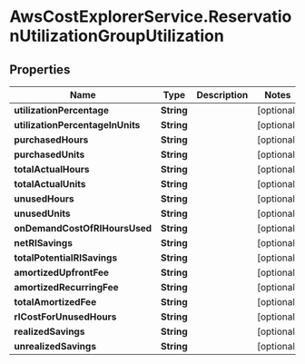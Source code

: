 # AwsCostExplorerService.ReservationUtilizationGroupUtilization

## Properties

Name | Type | Description | Notes
------------ | ------------- | ------------- | -------------
**utilizationPercentage** | **String** |  | [optional] 
**utilizationPercentageInUnits** | **String** |  | [optional] 
**purchasedHours** | **String** |  | [optional] 
**purchasedUnits** | **String** |  | [optional] 
**totalActualHours** | **String** |  | [optional] 
**totalActualUnits** | **String** |  | [optional] 
**unusedHours** | **String** |  | [optional] 
**unusedUnits** | **String** |  | [optional] 
**onDemandCostOfRIHoursUsed** | **String** |  | [optional] 
**netRISavings** | **String** |  | [optional] 
**totalPotentialRISavings** | **String** |  | [optional] 
**amortizedUpfrontFee** | **String** |  | [optional] 
**amortizedRecurringFee** | **String** |  | [optional] 
**totalAmortizedFee** | **String** |  | [optional] 
**rICostForUnusedHours** | **String** |  | [optional] 
**realizedSavings** | **String** |  | [optional] 
**unrealizedSavings** | **String** |  | [optional] 


